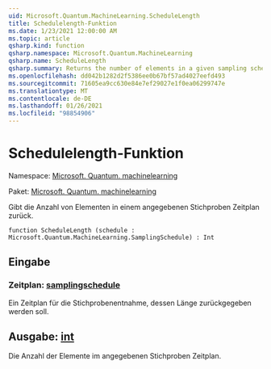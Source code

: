 ```yaml
---
uid: Microsoft.Quantum.MachineLearning.ScheduleLength
title: Schedulelength-Funktion
ms.date: 1/23/2021 12:00:00 AM
ms.topic: article
qsharp.kind: function
qsharp.namespace: Microsoft.Quantum.MachineLearning
qsharp.name: ScheduleLength
qsharp.summary: Returns the number of elements in a given sampling schedule.
ms.openlocfilehash: dd042b1282d2f5386ee0b67bf57ad4027eefd493
ms.sourcegitcommit: 71605ea9cc630e84e7ef29027e1f0ea06299747e
ms.translationtype: MT
ms.contentlocale: de-DE
ms.lasthandoff: 01/26/2021
ms.locfileid: "98854906"
---
```

# <a name="schedulelength-function"></a>Schedulelength-Funktion

Namespace: [Microsoft. Quantum. machinelearning](xref:Microsoft.Quantum.MachineLearning)

Paket: [Microsoft. Quantum. machinelearning](https://nuget.org/packages/Microsoft.Quantum.MachineLearning)


Gibt die Anzahl von Elementen in einem angegebenen Stichproben Zeitplan zurück.

```qsharp
function ScheduleLength (schedule : Microsoft.Quantum.MachineLearning.SamplingSchedule) : Int
```


## <a name="input"></a>Eingabe

### <a name="schedule--samplingschedule"></a>Zeitplan: [samplingschedule](xref:Microsoft.Quantum.MachineLearning.SamplingSchedule)

Ein Zeitplan für die Stichprobenentnahme, dessen Länge zurückgegeben werden soll.



## <a name="output--int"></a>Ausgabe: [int](xref:microsoft.quantum.lang-ref.int)

Die Anzahl der Elemente im angegebenen Stichproben Zeitplan.